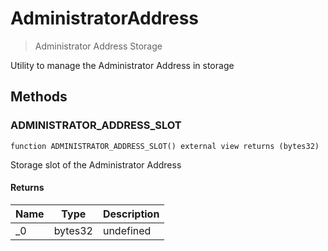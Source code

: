 # AdministratorAddress



> Administrator Address Storage

Utility to manage the Administrator Address in storage



## Methods

### ADMINISTRATOR_ADDRESS_SLOT

```solidity
function ADMINISTRATOR_ADDRESS_SLOT() external view returns (bytes32)
```

Storage slot of the Administrator Address




#### Returns

| Name | Type | Description |
|---|---|---|
| _0 | bytes32 | undefined |




